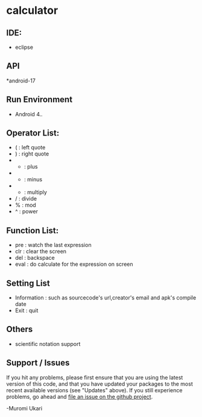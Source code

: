# calculator

## IDE:

* eclipse 

## API

*android-17

## Run Environment

* Android <a>4.*.*</a>
    
## Operator List:

* ( : left quote
* ) : right quote
* + : plus
* - : minus
* * : multiply
* / : divide
* % : mod
* ^ : power

## Function List:

* pre : watch the last expression
* clr : clear the screen
* del : backspace
* eval : do calculate for the expression on screen

## Setting List

* Information : such as sourcecode's url,creator's email and apk's compile date
* Exit : quit

## Others

* scientific notation support

## Support / Issues

If you hit any problems, please first ensure that you are using the latest version
of this code, and that you have updated your packages to the most recent available
versions (see "Updates" above). If you still experience problems, go ahead and
[file an issue on the github project](https://github.com/ukari/calculator).

-Muromi Ukari
